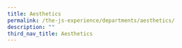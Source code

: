 ```yaml
---
title: Aesthetics
permalink: /the-js-experience/departments/aesthetics/
description: ""
third_nav_title: Aesthetics
---
```


